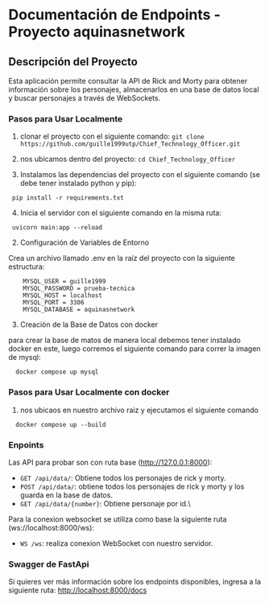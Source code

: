 
# Documentación de Endpoints - Proyecto aquinasnetwork

## Descripción del Proyecto

Esta aplicación permite consultar la API de Rick and Morty para obtener información sobre los personajes, almacenarlos en una base de datos local y buscar personajes a través de WebSockets.

### Pasos para Usar Localmente

1. clonar el proyecto con el siguiente comando: `git clone https://github.com/guille1999utp/Chief_Technology_Officer.git`

2. nos ubicamos dentro del proyecto: `cd Chief_Technology_Officer`

3. Instalamos las dependencias del proyecto con el siguiente comando (se debe tener instalado python y pip):

```console
 pip install -r requirements.txt
```

4. Inicia el servidor con el siguiente comando en la misma ruta: 

```console
 uvicorn main:app --reload
```

2. Configuración de Variables de Entorno

Crea un archivo llamado .env en la raíz del proyecto con la siguiente estructura:

```console
    MYSQL_USER = guille1999
    MYSQL_PASSWORD = prueba-tecnica
    MYSQL_HOST = localhost
    MYSQL_PORT = 3306
    MYSQL_DATABASE = aquinasnetwork
```

3. Creación de la Base de Datos con docker

para crear la base de matos de manera local debemos tener instalado docker en este, luego corremos el siguiente comando para correr la imagen de mysql:

```console
  docker compose up mysql
```

### Pasos para Usar Localmente con docker

1. nos ubicaos en nuestro archivo raiz y ejecutamos el siguiente comando

```console
  docker compose up --build
```

### Enpoints

Las API para probar son con ruta base (http://127.0.0.1:8000):

- `GET /api/data/`: Obtiene todos los personajes de rick y morty.
- `POST /api/data/`: obtiene todos los personajes de rick y morty y los guarda en la base de datos.
- `GET /api/data/{number}`: Obtiene personaje por id.\

Para la conexion websocket se utiliza como base la siguiente ruta (ws://localhost:8000/ws):
- `WS /ws`: realiza conexion WebSocket con nuestro servidor.

### Swagger de FastApi

Si quieres ver más información sobre los endpoints disponibles, ingresa a la siguiente ruta: [http://localhost:8000/docs](http://localhost:8000/docs)